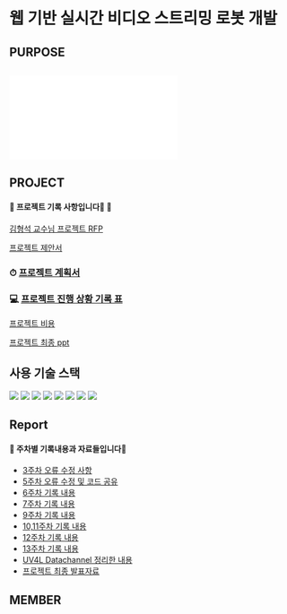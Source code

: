 # 웹 기반 실시간 비디오 스트리밍 로봇 개발

## PURPOSE

##
![](./image/video_1.pdf)

## PROJECT 
#### &#127752; 프로젝트 기록 사항입니다🥰 &#127752;

[김형석 교수님 프로젝트 RFP](./Capston_RFP.pdf)

[프로젝트 제안서](./Report/CapstonProposal.pdf)

### ⏱ [프로젝트 계획서](./WIL/Project_Plan.md)

### 💻 [프로젝트 진행 상황 기록 표](./WIL/Project_Progress.md)

[프로젝트 비용](./WIL/Project_Cost.md)

[프로젝트 최종 ppt](./Report/final.pdf)


## 사용 기술 스택
<img src="https://img.shields.io/badge/Python-3766AB?style=flat-square&logo=Python&logoColor=white"/></a>
<img src="https://img.shields.io/badge/HTML5-E34F26?style=flat-square&logo=HTML5&logoColor=white"/></a> 
<img src="https://img.shields.io/badge/CSS3-1572B6?style=flat-square&logo=CSS3&logoColor=white"/></a> 
<img src="https://img.shields.io/badge/JavaScript-F7DF1E?style=flat-square&logo=JavaScript&logoColor=white"/></a> 
<img src="https://img.shields.io/badge/Node.js-339933?style=flat-square&logo=Node.js&logoColor=white"/></a> 
<img src="https://img.shields.io/badge/c++-7E41D9?style=flat-square&logo=c%2B%2B&logoColor=white"/></a> 
<img src="https://img.shields.io/badge/c-00599C?style=flat-square&logo=c&logoColor=white"/></a> 
<img src="https://img.shields.io/badge/RaspberryPi-C51A4A?style=flat-square&logo=Raspberry_Pi&logoColor=white"/></a> 


## Report
#### 	&#127793; 주차별 기록내용과 자료들입니다🙂
* [3주차 오류 수정 사항](./WIL/week_2~3.md)
* [5주차 오류 수정 및 코드 공유](./WIL/week_5.md)
* [6주차 기록 내용](./WIL/week_6.md)
* [7주차 기록 내용](./WIL/week_7.md)
* [9주차 기록 내용](./WIL/week_9.md)
* [10,11주차 기록 내용](./WIL/week_10,11.md)
* [12주차 기록 내용](./WIL/week_12.md)
* [13주차 기록 내용](./WIL/week_13.md)
* [UV4L Datachannel 정리한 내용](./Report/UV4Ldatachannel.pdf)
* [프로젝트 최종 발표자료](./Report/final.pdf)

## MEMBER
